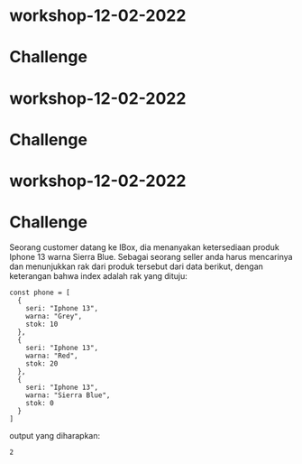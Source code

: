 # workshop-12-02-2022

# Challenge

# workshop-12-02-2022

# Challenge

# workshop-12-02-2022

# Challenge

Seorang customer datang ke IBox, dia menanyakan ketersediaan produk Iphone 13 warna Sierra Blue. Sebagai seorang seller anda harus mencarinya dan menunjukkan rak dari produk tersebut dari data berikut, dengan keterangan bahwa index adalah rak yang dituju:

```
const phone = [
  {
    seri: "Iphone 13",
    warna: "Grey",
    stok: 10
  },
  {
    seri: "Iphone 13",
    warna: "Red",
    stok: 20
  },
  {
    seri: "Iphone 13",
    warna: "Sierra Blue",
    stok: 0
  }
]
```

output yang diharapkan:

```
2
```